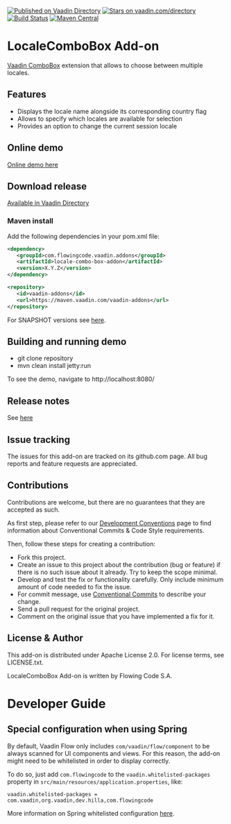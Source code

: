 [![Published on Vaadin Directory](https://img.shields.io/badge/Vaadin%20Directory-published-00b4f0.svg)](https://vaadin.com/directory/component/locale-combo-box-add-on)
[![Stars on vaadin.com/directory](https://img.shields.io/vaadin-directory/star/locale-combo-box-add-on.svg)](https://vaadin.com/directory/component/locale-combo-box-add-on)
[![Build Status](https://jenkins.flowingcode.com/job/LocaleComboBox-addon/badge/icon)](https://jenkins.flowingcode.com/job/LocaleComboBox-addon)
[![Maven Central](https://img.shields.io/maven-central/v/com.flowingcode.vaadin.addons/locale-combo-box-addon)](https://mvnrepository.com/artifact/com.flowingcode.vaadin.addons/locale-combo-box-addon)

# LocaleComboBox Add-on

[Vaadin ComboBox](https://vaadin.com/docs/latest/components/combo-box) extension that allows to choose between multiple locales.

## Features

* Displays the locale name alongside its corresponding country flag
* Allows to specify which locales are available for selection
* Provides an option to change the current session locale

## Online demo

[Online demo here](http://addonsv24.flowingcode.com/locale-combo-box)

## Download release

[Available in Vaadin Directory](https://vaadin.com/directory/component/locale-combo-box-add-on)

### Maven install

Add the following dependencies in your pom.xml file:

```xml
<dependency>
   <groupId>com.flowingcode.vaadin.addons</groupId>
   <artifactId>locale-combo-box-addon</artifactId>
   <version>X.Y.Z</version>
</dependency>
```

```xml
<repository>
   <id>vaadin-addons</id>
   <url>https://maven.vaadin.com/vaadin-addons</url>
</repository>
```

For SNAPSHOT versions see [here](https://maven.flowingcode.com/snapshots/).

## Building and running demo

- git clone repository
- mvn clean install jetty:run

To see the demo, navigate to http://localhost:8080/

## Release notes

See [here](https://github.com/FlowingCode/LocaleComboBox/releases)

## Issue tracking

The issues for this add-on are tracked on its github.com page. All bug reports and feature requests are appreciated. 

## Contributions

Contributions are welcome, but there are no guarantees that they are accepted as such. 

As first step, please refer to our [Development Conventions](https://github.com/FlowingCode/DevelopmentConventions) page to find information about Conventional Commits & Code Style requirements.

Then, follow these steps for creating a contribution:

- Fork this project.
- Create an issue to this project about the contribution (bug or feature) if there is no such issue about it already. Try to keep the scope minimal.
- Develop and test the fix or functionality carefully. Only include minimum amount of code needed to fix the issue.
- For commit message, use [Conventional Commits](https://github.com/FlowingCode/DevelopmentConventions/blob/main/conventional-commits.md) to describe your change.
- Send a pull request for the original project.
- Comment on the original issue that you have implemented a fix for it.

## License & Author

This add-on is distributed under Apache License 2.0. For license terms, see LICENSE.txt.

LocaleComboBox Add-on is written by Flowing Code S.A.

# Developer Guide

<!-- TODO: ## Getting started -->

## Special configuration when using Spring

By default, Vaadin Flow only includes ```com/vaadin/flow/component``` to be always scanned for UI components and views. For this reason, the add-on might need to be whitelisted in order to display correctly. 

To do so, just add ```com.flowingcode``` to the ```vaadin.whitelisted-packages``` property in ```src/main/resources/application.properties```, like:

```vaadin.whitelisted-packages = com.vaadin,org.vaadin,dev.hilla,com.flowingcode```
 
More information on Spring whitelisted configuration [here](https://vaadin.com/docs/latest/integrations/spring/configuration/#configure-the-scanning-of-packages).
